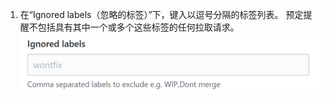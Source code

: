 1. 在“Ignored labels（忽略的标签）”下，键入以逗号分隔的标签列表。 预定提醒不包括具有其中一个或多个这些标签的任何拉取请求。 ![忽略的标签字段](/assets/images/help/settings/scheduled-reminders-ignored-labels-field.png)